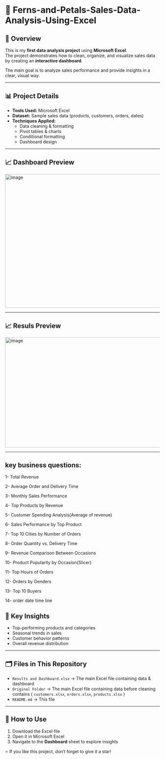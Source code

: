 # 🧾 Ferns-and-Petals-Sales-Data-Analysis-Using-Excel
 
## 📌 Overview  
This is my **first data analysis project** using **Microsoft Excel**.  
The project demonstrates how to clean, organize, and visualize sales data by creating an **interactive dashboard**.  

The main goal is to analyze sales performance and provide insights in a clear, visual way.  

---

## 📊 Project Details  

- **Tools Used:** Microsoft Excel  
- **Dataset:** Sample sales data (products, customers, orders, dates)  
- **Techniques Applied:**  
  - Data cleaning & formatting  
  - Pivot tables & charts  
  - Conditional formatting  
  - Dashboard design  

---

## 📈 Dashboard Preview  

<img width="1264" height="436" alt="image" src="https://github.com/user-attachments/assets/227cc46e-6c53-4b35-b2d0-5f30f8eabb9b" />

----

## 📈 Resuls Preview 
<img width="1081" height="359" alt="image" src="https://github.com/user-attachments/assets/cea4bc33-03cc-430a-a2b0-33e6e5714633" />

---
## key business questions:

1- Total Revenue  

2- Average Order and Delivery Time

3- Monthly Sales Performance 

4- Top Products by Revenue

5- Customer Spending Analysis(Average of revenue)

6- Sales Performance by Top Product

7- Top 10 Cities by Number of Orders

8- Order Quantity vs. Delivery Time

9- Revenue Comparison Between Occasions

10- Product Popularity by Occasion(Slicer)   

11- Top Hours of Orders

12- Orders by Genders

13- Top 10 Buyers

14- order date time line




## 🚀 Key Insights  

- Top-performing products and categories  
- Seasonal trends in sales  
- Customer behavior patterns  
- Overall revenue distribution  

---



## 🗂 Files in This Repository  

- `Results and Dashboard.xlsx` → The main Excel file containing data & dashboard
- `Original Folder` → The main Excel file containing data before cleaning contains ( `customers.xlsx`, `orders.xlsx`, `products.xlsx` )
- `README.md` → This file  

---

## 📖 How to Use  

1. Download the Excel file  
2. Open it in Microsoft Excel  
3. Navigate to the **Dashboard** sheet to explore insights  

⭐ If you like this project, don’t forget to give it a star!
